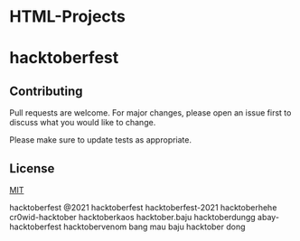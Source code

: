 # HTML-Projects
# hacktoberfest

## Contributing
Pull requests are welcome. For major changes, please open an issue first to discuss what you would like to change.

Please make sure to update tests as appropriate.

## License
[MIT](https://choosealicense.com/licenses/mit/)

hacktoberfest @2021
hacktoberfest
hacktoberfest-2021
hacktoberhehe
cr0wid-hacktober
hacktoberkaos
hacktober.baju
hacktoberdungg
abay-hacktoberfest
hacktobervenom
bang mau baju hacktober dong
